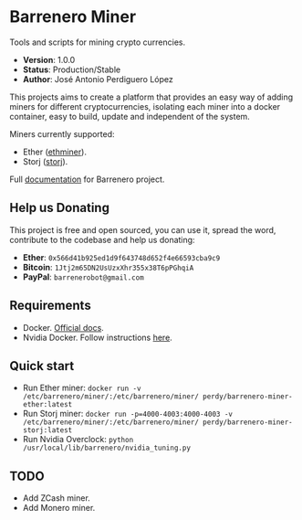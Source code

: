 # Barrenero Miner
Tools and scripts for mining crypto currencies.

* **Version**: 1.0.0
* **Status**: Production/Stable
* **Author**: José Antonio Perdiguero López

This projects aims to create a platform that provides an easy way of adding miners for different cryptocurrencies,
isolating each miner into a docker container, easy to build, update and independent of the system.

Miners currently supported:

* Ether ([ethminer](https://github.com/ethereum-mining/ethminer)).
* Storj ([storj](https://storj.io/)).

Full [documentation](http://barrenero.readthedocs.io) for Barrenero project.

## Help us Donating
This project is free and open sourced, you can use it, spread the word, contribute to the codebase and help us donating:

* **Ether**: `0x566d41b925ed1d9f643748d652f4e66593cba9c9`
* **Bitcoin**: `1Jtj2m65DN2UsUzxXhr355x38T6pPGhqiA`
* **PayPal**: `barrenerobot@gmail.com`

## Requirements
* Docker. [Official docs](https://docs.docker.com/engine/installation/).
* Nvidia Docker. Follow instructions [here](https://github.com/NVIDIA/nvidia-docker).

## Quick start
* Run Ether miner: `docker run -v /etc/barrenero/miner/:/etc/barrenero/miner/ perdy/barrenero-miner-ether:latest`
* Run Storj miner: `docker run -p=4000-4003:4000-4003 -v /etc/barrenero/miner/:/etc/barrenero/miner/ perdy/barrenero-miner-storj:latest`
* Run Nvidia Overclock: `python /usr/local/lib/barrenero/nvidia_tuning.py`

## TODO
* Add ZCash miner.
* Add Monero miner.
